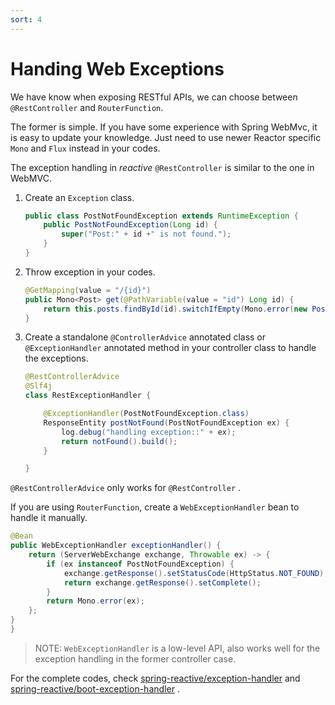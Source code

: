 ```yaml
---
sort: 4
---
```


# Handing Web Exceptions

We have know when exposing RESTful APIs, we can choose between `@RestController` and `RouterFunction`.

The former is simple. If you have some experience with Spring WebMvc, it is easy to update your knowledge.  Just need to use newer Reactor specific `Mono` and `Flux`  instead in your codes.

The exception handling in *reactive* `@RestController` is similar to the one in WebMVC.

1. Create an `Exception` class.

   ```java
   public class PostNotFoundException extends RuntimeException {
       public PostNotFoundException(Long id) {
           super("Post:" + id +" is not found.");
       }
   }
   ```

   

2. Throw exception in your codes.

   ```java
   @GetMapping(value = "/{id}")
   public Mono<Post> get(@PathVariable(value = "id") Long id) {
       return this.posts.findById(id).switchIfEmpty(Mono.error(new PostNotFoundException(id)));
   }
   ```

   

3. Create a standalone `@ControllerAdvice` annotated class or `@ExceptionHandler` annotated method in your controller class to handle the exceptions.

   ```java
   @RestControllerAdvice
   @Slf4j
   class RestExceptionHandler {

       @ExceptionHandler(PostNotFoundException.class)
       ResponseEntity postNotFound(PostNotFoundException ex) {
           log.debug("handling exception::" + ex);
           return notFound().build();
       }

   }
   ```

`@RestControllerAdvice` only works for `@RestController` .

If you are using `RouterFunction`, create a  `WebExceptionHandler` bean to handle it manually.

```java
@Bean
public WebExceptionHandler exceptionHandler() {
    return (ServerWebExchange exchange, Throwable ex) -> {
        if (ex instanceof PostNotFoundException) {
            exchange.getResponse().setStatusCode(HttpStatus.NOT_FOUND);
            return exchange.getResponse().setComplete();
        }
        return Mono.error(ex);
    };
}
}
```

> NOTE:  `WebExceptionHandler` is a low-level API, also works well for the exception handling  in the former controller case.

For the complete codes,  check  [spring-reactive/exception-handler](https://github.com/jwkidd3/spring-reactive/blob/master/exception-handler) and [spring-reactive/boot-exception-handler](https://github.com/jwkidd3/spring-reactive/blob/master/boot-exception-handler) .







